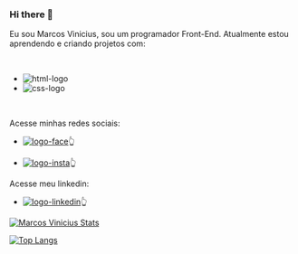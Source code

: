 ### Hi there 👋

Eu sou Marcos Vinicius, sou um programador Front-End. Atualmente estou aprendendo e criando projetos com:

<br>

- <img src="https://img.shields.io/badge/HTML5-E34F26?style=for-the-badge&logo=html5&logoColor=white" alt="html-logo"/>
- <img src="https://img.shields.io/badge/CSS3-1572B6?style=for-the-badge&logo=css3&logoColor=white" alt="css-logo"/>

<br>

Acesse minhas redes sociais:

- <a href="https://www.facebook.com/profile.php?id=1633715588"><img src="https://img.shields.io/badge/Facebook-1877F2?style=for-the-badge&logo=facebook&logoColor=white" alt="logo-face"/></a>:point_up_2: 

- <a href="https://www.instagram.com/dasilva.vini/"><img src="https://img.shields.io/badge/Instagram-E4405F?style=for-the-badge&logo=instagram&logoColor=white" alt="logo-insta"/></a>:point_up_2:

Acesse meu linkedin:

- <a href="https://www.linkedin.com/in/marcos-vinicius-98285922b/"><img src="https://img.shields.io/badge/LinkedIn-0077B5?style=for-the-badge&logo=linkedin&logoColor=white" alt="logo-linkedin"/><a/>:point_up_2:

[![Marcos Vinicius Stats](https://github-readme-stats.vercel.app/api?username=marcosvinicius1990)](https://github.com/anuraghazra/github-readme-stats)

[![Top Langs](https://github-readme-stats.vercel.app/api/top-langs/?username=marcosvinicius1990)](https://github.com/anuraghazra/github-readme-stats)
